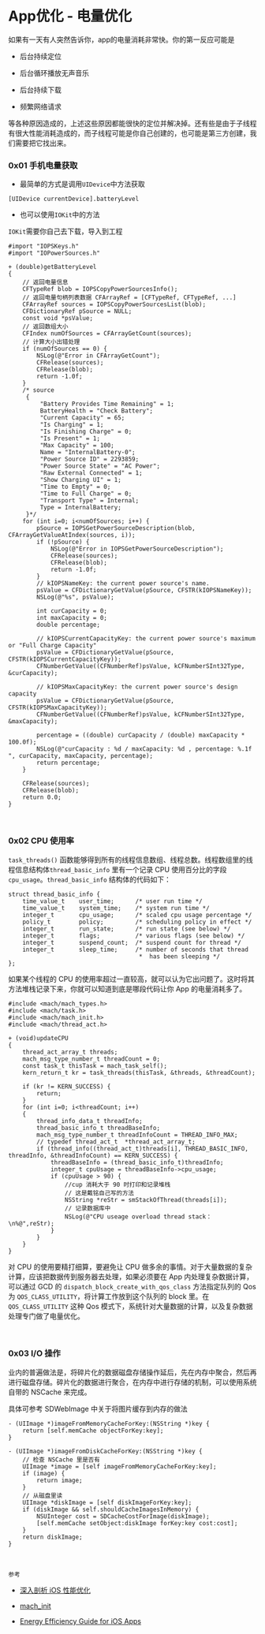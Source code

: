 
# App优化 - 电量优化


如果有一天有人突然告诉你，app的电量消耗非常快。你的第一反应可能是

- 后台持续定位

- 后台循环播放无声音乐

- 后台持续下载

- 频繁网络请求

等各种原因造成的，上述这些原因都能很快的定位并解决掉。还有些是由于子线程有很大性能消耗造成的，而子线程可能是你自己创建的，也可能是第三方创建，我们需要把它找出来。

### 0x01 手机电量获取

- 最简单的方式是调用`UIDevice`中方法获取

```
[UIDevice currentDevice].batteryLevel
```

- 也可以使用`IOKit`中的方法

`IOKit`需要你自己去下载，导入到工程

```
#import "IOPSKeys.h"
#import "IOPowerSources.h"

+ (double)getBatteryLevel
{
    // 返回电量信息
    CFTypeRef blob = IOPSCopyPowerSourcesInfo();
    // 返回电量句柄列表数据 CFArrayRef = [CFTypeRef, CFTypeRef, ...]
    CFArrayRef sources = IOPSCopyPowerSourcesList(blob);
    CFDictionaryRef pSource = NULL;
    const void *psValue;
    // 返回数组大小
    CFIndex numOfSources = CFArrayGetCount(sources);
    // 计算大小出错处理
    if (numOfSources == 0) {
        NSLog(@"Error in CFArrayGetCount");
        CFRelease(sources);
        CFRelease(blob);
        return -1.0f;
    }
    /* source
     {
         "Battery Provides Time Remaining" = 1;
         BatteryHealth = "Check Battery";
         "Current Capacity" = 65;
         "Is Charging" = 1;
         "Is Finishing Charge" = 0;
         "Is Present" = 1;
         "Max Capacity" = 100;
         Name = "InternalBattery-0";
         "Power Source ID" = 2293859;
         "Power Source State" = "AC Power";
         "Raw External Connected" = 1;
         "Show Charging UI" = 1;
         "Time to Empty" = 0;
         "Time to Full Charge" = 0;
         "Transport Type" = Internal;
         Type = InternalBattery;
     }*/
    for (int i=0; i<numOfSources; i++) {
        pSource = IOPSGetPowerSourceDescription(blob, CFArrayGetValueAtIndex(sources, i));
        if (!pSource) {
            NSLog(@"Error in IOPSGetPowerSourceDescription");
            CFRelease(sources);
            CFRelease(blob);
            return -1.0f;
        }
        // kIOPSNameKey: the current power source's name.
        psValue = CFDictionaryGetValue(pSource, CFSTR(kIOPSNameKey));
        NSLog(@"%s", psValue);
        
        int curCapacity = 0;
        int maxCapacity = 0;
        double percentage;
        
        // kIOPSCurrentCapacityKey: the current power source's maximum or "Full Charge Capacity"
        psValue = CFDictionaryGetValue(pSource, CFSTR(kIOPSCurrentCapacityKey));
        CFNumberGetValue((CFNumberRef)psValue, kCFNumberSInt32Type, &curCapacity);
        
        // kIOPSMaxCapacityKey: the current power source's design capacity
        psValue = CFDictionaryGetValue(pSource, CFSTR(kIOPSMaxCapacityKey));
        CFNumberGetValue((CFNumberRef)psValue, kCFNumberSInt32Type, &maxCapacity);

        percentage = ((double) curCapacity / (double) maxCapacity * 100.0f);
        NSLog(@"curCapacity : %d / maxCapacity: %d , percentage: %.1f ", curCapacity, maxCapacity, percentage);
        return percentage;
    }
    
    CFRelease(sources);
    CFRelease(blob);
    return 0.0;
}
```


<br>

### 0x02 CPU 使用率

 `task_threads()` 函数能够得到所有的线程信息数组、线程总数。线程数组里的线程信息结构体`thread_basic_info` 里有一个记录 CPU 使用百分比的字段 `cpu_usage`。`thread_basic_info` 结构体的代码如下：


```
struct thread_basic_info {
	time_value_t    user_time;      /* user run time */
	time_value_t    system_time;    /* system run time */
	integer_t       cpu_usage;      /* scaled cpu usage percentage */
	policy_t        policy;         /* scheduling policy in effect */
	integer_t       run_state;      /* run state (see below) */
	integer_t       flags;          /* various flags (see below) */
	integer_t       suspend_count;  /* suspend count for thread */
	integer_t       sleep_time;     /* number of seconds that thread
	                                 *  has been sleeping */
};
```

如果某个线程的 CPU 的使用率超过一直较高，就可以认为它出问题了。这时将其方法堆栈记录下来，你就可以知道到底是哪段代码让你 App 的电量消耗多了。

```
#include <mach/mach_types.h>
#include <mach/task.h>
#include <mach/mach_init.h>
#include <mach/thread_act.h>

+ (void)updateCPU
{
    thread_act_array_t threads;
    mach_msg_type_number_t threadCount = 0;
    const task_t thisTask = mach_task_self();
    kern_return_t kr = task_threads(thisTask, &threads, &threadCount);
    
    if (kr != KERN_SUCCESS) {
        return;
    }
    for (int i=0; i<threadCount; i++)
    {
        thread_info_data_t threadInfo;
        thread_basic_info_t threadBaseInfo;
        mach_msg_type_number_t threadInfoCount = THREAD_INFO_MAX;
        // typedef thread_act_t  *thread_act_array_t;
        if (thread_info((thread_act_t)threads[i], THREAD_BASIC_INFO, threadInfo, &threadInfoCount) == KERN_SUCCESS) {
            threadBaseInfo = (thread_basic_info_t)threadInfo;
            integer_t cpuUsage = threadBaseInfo->cpu_usage;
            if (cpuUsage > 90) {
                //cup 消耗大于 90 时打印和记录堆栈
                // 这是戴铭自己写的方法
                NSString *reStr = smStackOfThread(threads[i]);
                // 记录数据库中
                NSLog(@"CPU useage overload thread stack：\n%@",reStr);
            }
        }
    }
}
```

对 CPU 的使用要精打细算，要避免让 CPU 做多余的事情。对于大量数据的复杂计算，应该把数据传到服务器去处理，如果必须要在 App 内处理复杂数据计算，可以通过 GCD 的 `dispatch_block_create_with_qos_class` 方法指定队列的 Qos 为 `QOS_CLASS_UTILITY`，将计算工作放到这个队列的 block 里。在 `QOS_CLASS_UTILITY` 这种 Qos 模式下，系统针对大量数据的计算，以及复杂数据处理专门做了电量优化。

<br>

### 0x03 I/O 操作

业内的普遍做法是，将碎片化的数据磁盘存储操作延后，先在内存中聚合，然后再进行磁盘存储。碎片化的数据进行聚合，在内存中进行存储的机制，可以使用系统自带的 NSCache 来完成。


具体可参考 SDWebImage 中关于将图片缓存到内存的做法

```
- (UIImage *)imageFromMemoryCacheForKey:(NSString *)key {
    return [self.memCache objectForKey:key];
}
 
- (UIImage *)imageFromDiskCacheForKey:(NSString *)key {
    // 检查 NSCache 里是否有
    UIImage *image = [self imageFromMemoryCacheForKey:key];
    if (image) {
        return image;
    }
    // 从磁盘里读
    UIImage *diskImage = [self diskImageForKey:key];
    if (diskImage && self.shouldCacheImagesInMemory) {
        NSUInteger cost = SDCacheCostForImage(diskImage);
        [self.memCache setObject:diskImage forKey:key cost:cost];
    }
    return diskImage;
}
```


<br>

`参考`

- [深入剖析 iOS 性能优化](http://www.starming.com/2017/06/20/deeply-ios-performance-optimization/)

- [mach_init](https://opensource.apple.com/source/Libc/Libc-186/mach.subproj/mach_init.c)

- [Energy Efficiency Guide for iOS Apps](https://developer.apple.com/library/archive/documentation/Performance/Conceptual/EnergyGuide-iOS/NotificationBestPractices.html#//apple_ref/doc/uid/TP40015243-CH26-SW1)